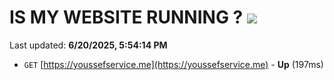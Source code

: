 # IS MY WEBSITE RUNNING ? [![](https://img.shields.io/static/v1?label=Sponsor&message=%E2%9D%A4&logo=GitHub&color=%23fe8e86)](https://github.com/sponsors/Youssef-Lehmam)

Last updated: **6/20/2025, 5:54:14 PM**

- `GET` [https://youssefservice.me](https://youssefservice.me) - **Up** (197ms)
